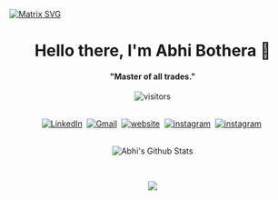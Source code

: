   [![Matrix SVG](https://raw.githubusercontent.com/rodrigograca31/rodrigograca31/master/matrix.svg)](https://www.youtube.com/watch?v=SDkAGkd4NLc) 
<p>
  <h1 align="center"><b>Hello there, I'm Abhi Bothera 👋</b></h1>
</p>

<p>
  <h4 align="center"><b>"Master of all trades."</b></h4>
</p>

<p align="center">
    <img align="center" alt="visitors" src="https://gpvc.arturio.dev/abhibothera" />
</p>

<p align="center">
<br>
<a href="https://www.linkedin.com/in/abhibothera"><img src="https://img.shields.io/badge/linkedin-%230077B5.svg?&style=for-the-badge&logo=linkedin&logoColor=white" alt="LinkedIn" /></a>&nbsp;
<a href="mailto:bothera.abhi@gmail.com?subject=Hola%abhi here!"><img src="https://img.shields.io/badge/gmail-%23D14836.svg?&style=for-the-badge&logo=gmail&logoColor=white" alt="Gmail"/></a>&nbsp;
<a href="https://abhibothera.me/"><img src="https://img.shields.io/badge/Website-0038FE?style=for-the-badge&logo=website&logoColor=white" alt="website"/></a>&nbsp;
<a href="https://www.instagram.com/__legend99__/"><img src="https://img.shields.io/badge/Instagram-E4405F?style=for-the-badge&logo=instagram&logoColor=white" alt="instagram"/></a>&nbsp;
<a href="https://abhibothera.medium.com"><img src="https://img.shields.io/badge/Medium-12100E?style=for-the-badge&logo=medium&logoColor=white" alt="instagram"/></a>&nbsp;


<br>
<br>



<p align='center'>
  <img align="centre" src="https://github-readme-stats.vercel.app/api?username=abhibothera&show_icons=true&title_color=fff&icon_color=79ff97&text_color=efefef&bg_color=24292e" alt="Abhi's Github Stats">
</p>
<br>
<p align='center'>
  <img align="centre" src="https://github-readme-stats.vercel.app/api/top-langs/?username=abhibothera&show_icons=true&hide_border=true&theme=radical">
</p>




<br>


[linkedin]: https://www.linkedin.com/in/abhibothera/
